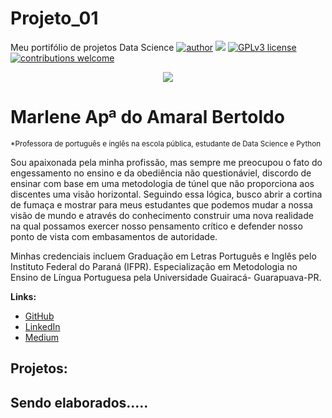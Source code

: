 # Projeto_01
Meu portifólio de projetos Data Science
[![author](https://img.shields.io/badge/author-marlenebertoldo-darkblue.svg)](https://www.linkedin.com/in/carlosfab) [![](https://img.shields.io/badge/python-3.7+-red.svg)](https://www.python.org/downloads/release/python-365/) [![GPLv3 license](https://img.shields.io/badge/License-GPLv3-green.svg)](http://perso.crans.org/besson/LICENSE.html)   [![contributions welcome](https://img.shields.io/badge/contributions-welcome-brightblack.svg?style=flat)](https://github.com/marlenebertoldo)

<p align="center">
  <img src = "https://github.com/marlenebertoldo/projeto_1_data_science/blob/main/sinapse.png">
</p>

# Marlene Apª do Amaral Bertoldo
<sub>*Professora de português e inglês na escola pública, estudante de Data Science e Python</sub>

Sou apaixonada pela minha profissão, mas sempre me preocupou o fato do engessamento no ensino e da obediência não questionáviel, discordo de ensinar com base em uma metodologia de túnel que não proporciona aos discentes uma visão horizontal. Seguindo essa lógica, busco abrir a cortina de fumaça e mostrar para meus estudantes que podemos mudar a nossa visão de mundo e através do conhecimento construir uma nova realidade na qual possamos exercer nosso pensamento crítico e defender nosso ponto de vista com embasamentos de autoridade.

Minhas credenciais incluem Graduação em Letras Português e Inglês pelo Instituto Federal do Paraná (IFPR). Especialização em Metodologia no Ensino de Língua Portuguesa pela Universidade Guairacá- Guarapuava-PR.


**Links:**
* [GitHub](https://github.com/marlenebertoldo)
* [LinkedIn]()
* [Medium](https://medium.com/@marleneamaralbertoldo)


## Projetos:
Sendo elaborados.....
---
